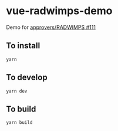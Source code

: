 vue-radwimps-demo
===

Demo for [approvers/RADWIMPS #111](https://github.com/approvers/RADWIMPS/pull/111)

To install
---

```
yarn
```

To develop
---

```
yarn dev
```

To build
---

```
yarn build
```
